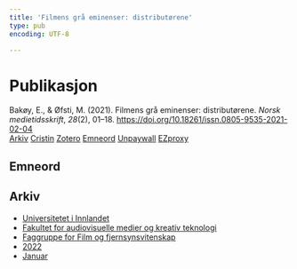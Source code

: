 ```yaml
---
title: 'Filmens grå eminenser: distributørene'
type: pub
encoding: UTF-8

---
```

<h1>Publikasjon</h1>
<article id="csl-bib-container-KNPA2URS" class="csl-bib-container">
  <div class="csl-bib-body"> <div class="csl-entry">Bakøy, E., &#38; Øfsti, M. (2021). Filmens grå eminenser: distributørene. <i>Norsk medietidsskrift</i>, <i>28</i>(2), 01–18. <a href="https://doi.org/10.18261/issn.0805-9535-2021-02-04">https://doi.org/10.18261/issn.0805-9535-2021-02-04</a></div> </div>
  <div class="csl-bib-buttons">
    <a href="#taxonomy-article-KNPA2URS" alt="archive" class="csl-bib-button">Arkiv</a>
    <a href="https://app.cristin.no/results/show.jsf?id=1982473" alt="Cristin" class="csl-bib-button">Cristin</a>
    <a href="http://zotero.org/groups/5881554/items/KNPA2URS" alt="Zotero" class="csl-bib-button">Zotero</a>
    <a href="#keywords-article-KNPA2URS" alt="keywords" class="csl-bib-button">Emneord</a>
    <a href="https://doi.org/10.18261/issn.0805-9535-2021-02-04" alt="Unpaywall" class="csl-bib-button">Unpaywall</a>
    <a href="https://doi.org/10.18261/issn.0805-9535-2021-02-04" alt="EZproxy" class="csl-bib-button">EZproxy</a>
  </div>
  <div id="csl-bib-meta-container-KNPA2URS"></div>
</article>
<div id="csl-bib-meta-KNPA2URS" class="csl-bib-meta">
  <article id="keywords-article-KNPA2URS" class="keywords-article">
    <h1>Emneord</h1>
    
  </article>
  <article id="taxonomy-article-KNPA2URS" class="taxonomy-article">
    <h1>Arkiv</h1>
    <ul>
      <li>
        <a href="/nn/archive/?key=3DCRN523">Universitetet i Innlandet</a>
      </li>
      <li>
        <a href="/nn/archive/?key=8XUDF4FD">Fakultet for audiovisuelle medier og kreativ teknologi</a>
      </li>
      <li>
        <a href="/nn/archive/?key=GP9PM6PG">Faggruppe for Film og fjernsynsvitenskap</a>
      </li>
      <li>
        <a href="/nn/archive/?key=A4X5SRD6">2022</a>
      </li>
      <li>
        <a href="/nn/archive/?key=7BILESWT">Januar</a>
      </li>
    </ul>
  </article>
</div>
